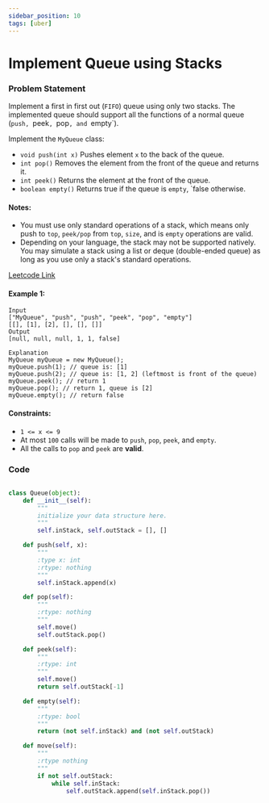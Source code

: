```yaml
---
sidebar_position: 10
tags: [uber]
---
```


# Implement Queue using Stacks

### Problem Statement

Implement a first in first out (`FIFO`) queue using only two stacks. The implemented queue should support all the functions of a normal queue (`push, `peek`, `pop`, and `empty`).

Implement the `MyQueue` class:

- `void push(int x)` Pushes element `x` to the back of the queue.
- `int pop()` Removes the element from the front of the queue and returns it.
- `int peek()` Returns the element at the front of the queue.
- `boolean empty()` Returns true if the queue is `empty`, `false otherwise.

#### Notes:

- You must use only standard operations of a stack, which means only push to `top`, `peek/pop` from `top`, `size`, and is `empty` operations are valid.
- Depending on your language, the stack may not be supported natively. You may simulate a stack using a list or deque (double-ended queue) as long as you use only a stack's standard operations.

[Leetcode Link](https://leetcode.com/problems/implement-queue-using-stacks/)

#### Example 1:

```
Input
["MyQueue", "push", "push", "peek", "pop", "empty"]
[[], [1], [2], [], [], []]
Output
[null, null, null, 1, 1, false]

Explanation
MyQueue myQueue = new MyQueue();
myQueue.push(1); // queue is: [1]
myQueue.push(2); // queue is: [1, 2] (leftmost is front of the queue)
myQueue.peek(); // return 1
myQueue.pop(); // return 1, queue is [2]
myQueue.empty(); // return false
```

#### Constraints:

- `1 <= x <= 9`
- At most `100` calls will be made to `push`, `pop`, `peek`, and `empty`.
- All the calls to `pop` and `peek` are **valid**.

### Code

```python title="Python Code"

class Queue(object):
    def __init__(self):
        """
        initialize your data structure here.
        """
        self.inStack, self.outStack = [], []

    def push(self, x):
        """
        :type x: int
        :rtype: nothing
        """
        self.inStack.append(x)

    def pop(self):
        """
        :rtype: nothing
        """
        self.move()
        self.outStack.pop()

    def peek(self):
        """
        :rtype: int
        """
        self.move()
        return self.outStack[-1]

    def empty(self):
        """
        :rtype: bool
        """
        return (not self.inStack) and (not self.outStack)

    def move(self):
        """
        :rtype nothing
        """
        if not self.outStack:
            while self.inStack:
                self.outStack.append(self.inStack.pop())
```
